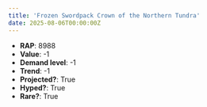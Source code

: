 ```yaml
---
title: 'Frozen Swordpack Crown of the Northern Tundra'
date: 2025-08-06T00:00:00Z
---
```

- **RAP**: 8988
- **Value**: -1
- **Demand level**: -1
- **Trend**: -1
- **Projected?**: True
- **Hyped?**: True
- **Rare?**: True
